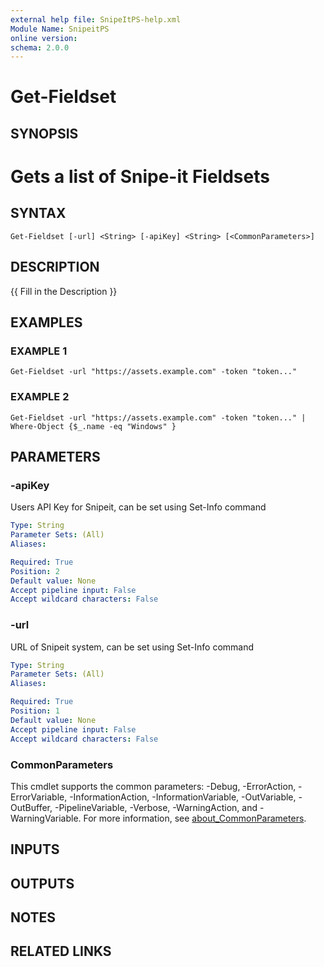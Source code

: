 ```yaml
---
external help file: SnipeItPS-help.xml
Module Name: SnipeitPS
online version:
schema: 2.0.0
---
```


# Get-Fieldset

## SYNOPSIS
# Gets a list of Snipe-it Fieldsets

## SYNTAX

```
Get-Fieldset [-url] <String> [-apiKey] <String> [<CommonParameters>]
```

## DESCRIPTION
{{ Fill in the Description }}

## EXAMPLES

### EXAMPLE 1
```
Get-Fieldset -url "https://assets.example.com" -token "token..."
```

### EXAMPLE 2
```
Get-Fieldset -url "https://assets.example.com" -token "token..." | Where-Object {$_.name -eq "Windows" }
```

## PARAMETERS

### -apiKey
Users API Key for Snipeit, can be set using Set-Info command

```yaml
Type: String
Parameter Sets: (All)
Aliases:

Required: True
Position: 2
Default value: None
Accept pipeline input: False
Accept wildcard characters: False
```

### -url
URL of Snipeit system, can be set using Set-Info command

```yaml
Type: String
Parameter Sets: (All)
Aliases:

Required: True
Position: 1
Default value: None
Accept pipeline input: False
Accept wildcard characters: False
```

### CommonParameters
This cmdlet supports the common parameters: -Debug, -ErrorAction, -ErrorVariable, -InformationAction, -InformationVariable, -OutVariable, -OutBuffer, -PipelineVariable, -Verbose, -WarningAction, and -WarningVariable. For more information, see [about_CommonParameters](http://go.microsoft.com/fwlink/?LinkID=113216).

## INPUTS

## OUTPUTS

## NOTES

## RELATED LINKS
